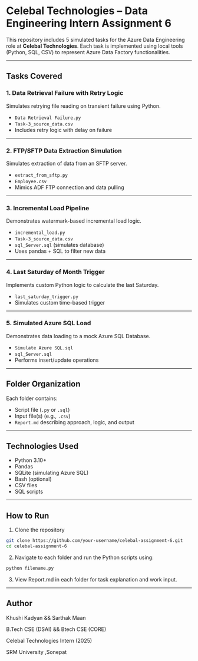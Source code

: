 # Celebal Technologies – Data Engineering Intern Assignment 6

This repository includes 5 simulated tasks for the Azure Data Engineering role at **Celebal Technologies**. Each task is implemented using local tools (Python, SQL, CSV) to represent Azure Data Factory functionalities.

---

##  Tasks Covered

### 1.  **Data Retrieval Failure with Retry Logic**
Simulates retrying file reading on transient failure using Python.

- `Data Retrieval Failure.py`
- `Task-3_source_data.csv`
- Includes retry logic with delay on failure

---

### 2.  **FTP/SFTP Data Extraction Simulation**
Simulates extraction of data from an SFTP server.

- `extract_from_sftp.py`
- `Employee.csv`
- Mimics ADF FTP connection and data pulling

---

### 3. **Incremental Load Pipeline**
Demonstrates watermark-based incremental load logic.

- `incremental_load.py`
- `Task-3_source_data.csv`
- `sql_Server.sql` (simulates database)
- Uses pandas + SQL to filter new data

---

### 4.  **Last Saturday of Month Trigger**
Implements custom Python logic to calculate the last Saturday.

- `last_saturday_trigger.py`
- Simulates custom time-based trigger

---

### 5.  **Simulated Azure SQL Load**
Demonstrates data loading to a mock Azure SQL Database.

- `Simulate Azure SQL.sql`
- `sql_Server.sql`
- Performs insert/update operations

---

## Folder Organization

Each folder contains:
- Script file (`.py` or `.sql`)
- Input file(s) (e.g., `.csv`)
- `Report.md` describing approach, logic, and output

---

## Technologies Used

- Python 3.10+
- Pandas
- SQLite (simulating Azure SQL)
- Bash (optional)
- CSV files
- SQL scripts

---

## How to Run

1. Clone the repository
```bash
git clone https://github.com/your-username/celebal-assignment-6.git
cd celebal-assignment-6
```
2. Navigate to each folder and run the Python scripts using:
```bash
python filename.py
```
3. View Report.md in each folder for task explanation and work input.

---

## Author
Khushi Kadyan  && Sarthak Maan

B.Tech CSE (DSAI) && Btech CSE (CORE)

Celebal Technologies Intern (2025)

SRM University ,Sonepat
